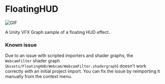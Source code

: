 # FloatingHUD

![GIF](https://github.com/user-attachments/assets/f0226304-506c-46df-b1da-8918c7900923)

A Unity VFX Graph sample of a floating HUD effect.

### Known issue

Due to an issue with scripted importers and shader graphs, the `WebcamFilter`
shader graph (`Assets/FloatingHUD/Webcam/WebcamFilter.shadergraph`) doesn't
work correctly with an initial project import. You can fix the issue by
reimporting it manually from the context menu.
